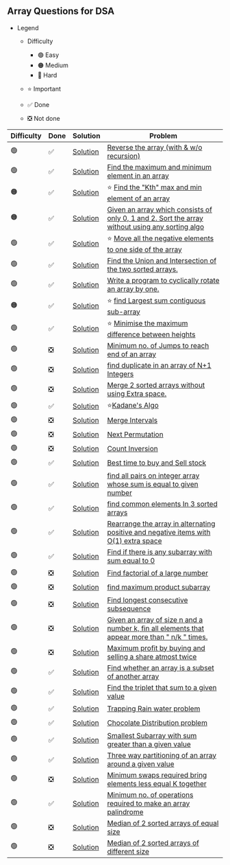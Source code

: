 ## Array Questions for DSA

- Legend
    - Difficulty
        - :green_circle: Easy
        - :orange_circle: Medium
        - :red_circle: Hard

    - :star: Important
    - :white_check_mark: Done
    - :negative_squared_cross_mark: Not done


| Difficulty       | Done                         | Solution                                            | Problem                                                                                                                                                                                                                                                                                                            |
| -------------    | ----------------------------- |-----------------------------------------------------| ------------------------------------------------------------------------------------------------------------------------------------------------------------------------------------------------------------------------------------------------------------------------------------------------------------------ |
| :green_circle:     | :white_check_mark:  | [Solution](reverseArray.java)                     |[Reverse the array (with & w/o recursion)](https://www.geeksforgeeks.org/write-a-program-to-reverse-an-array-or-string/)
| :green_circle:     | :white_check_mark:  | [Solution](minMax.java)                             |[Find the maximum and minimum element in an array](https://www.geeksforgeeks.org/maximum-and-minimum-in-an-array/)
| :orange_circle:    | :white_check_mark: | [Solution](KthSmallest.java)             | :star: [Find the "Kth" max and min element of an array](https://www.geeksforgeeks.org/kth-smallestlargest-element-unsorted-array/)
| :orange_circle:    | :white_check_mark:  | [Solution](sortArrayOf0s1s2s.java)                  |[Given an array which consists of only 0, 1 and 2. Sort the array without using any sorting algo](https://www.geeksforgeeks.org/sort-an-array-of-0s-1s-and-2s/)
| :green_circle:     | :white_check_mark:  | [Solution](moveNegativeNumbers.java)                | :star: [Move all the negative elements to one side of the array](https://www.geeksforgeeks.org/move-negative-numbers-beginning-positive-end-constant-extra-space/)
| :green_circle:     | :white_check_mark:  | [Solution](unionAndIntersection.java)               |[Find the Union and Intersection of the two sorted arrays.](https://www.geeksforgeeks.org/union-and-intersection-of-two-sorted-arrays-2/)
| :green_circle:     | :white_check_mark:  | [Solution](cyclicRotation.java)                     |[Write a program to cyclically rotate an array by one.](https://www.geeksforgeeks.org/c-program-cyclically-rotate-array-one/)
| :orange_circle:     | :white_check_mark:  | [Solution](largestContiguousSumSubArray.java)       |:star: [find Largest sum contiguous sub-array](https://www.geeksforgeeks.org/largest-sum-contiguous-subarray/)
| :green_circle:     |:white_check_mark: | [Solution](MinimiseMaxDifferenceBetweenHeights.java)                     |:star: [Minimise the maximum difference between heights ](https://practice.geeksforgeeks.org/problems/minimize-the-heights3351/1)
| :green_circle:     | :negative_squared_cross_mark: | [Solution](ReverseAnArray.java)                     |[Minimum no. of Jumps to reach end of an array](https://practice.geeksforgeeks.org/problems/minimum-number-of-jumps/0)
| :green_circle:     | :negative_squared_cross_mark: | [Solution](ReverseAnArray.java)                     |[find duplicate in an array of N+1 Integers](https://leetcode.com/problems/find-the-duplicate-number/)
| :green_circle:     | :negative_squared_cross_mark: | [Solution](ReverseAnArray.java)                     |[Merge 2 sorted arrays without using Extra space.](https://practice.geeksforgeeks.org/problems/merge-two-sorted-arrays5135/1)
| :green_circle:     | :white_check_mark:  | [Solution](KadaneAlgorithm.java)                    |:star:[Kadane's Algo ](https://practice.geeksforgeeks.org/problems/kadanes-algorithm/0)
| :green_circle:     | :negative_squared_cross_mark: | [Solution](ReverseAnArray.java)                     |[Merge Intervals](https://leetcode.com/problems/merge-intervals/)
| :green_circle:     | :negative_squared_cross_mark: | [Solution](ReverseAnArray.java)                     |[Next Permutation](https://leetcode.com/problems/next-permutation/)
| :green_circle:     | :negative_squared_cross_mark: | [Solution](ReverseAnArray.java)                     |[Count Inversion](https://practice.geeksforgeeks.org/problems/inversion-of-array/0)
| :green_circle:     | :white_check_mark:  | [Solution](BuyAndSellStock.java)                    |[Best time to buy and Sell stock](https://leetcode.com/problems/best-time-to-buy-and-sell-stock/)
| :green_circle:     | :white_check_mark:  | [Solution](printAllPairSum.java)                    |[find all pairs on integer array whose sum is equal to given number](https://www.geeksforgeeks.org/print-all-pairs-with-given-sum/)
| :green_circle:     | :white_check_mark:  | [Solution](commonInThreeSortedArrays.java)          |[find common elements In 3 sorted arrays](https://www.geeksforgeeks.org/find-common-elements-three-sorted-arrays/)
| :green_circle:     | :white_check_mark: | [Solution](RearrangeArrayWithAlternatingPosAndNegNumbers.java)                     |[Rearrange the array in alternating positive and negative items with O(1) extra space](https://www.geeksforgeeks.org/rearrange-array-alternating-positive-negative-items-o1-extra-space/)
| :green_circle:     | :white_check_mark:  | [Solution](FindSubArrayWith0Sum.java)               |[Find if there is any subarray with sum equal to 0](https://practice.geeksforgeeks.org/problems/subarray-with-0-sum/0)
| :green_circle:     | :negative_squared_cross_mark: | [Solution](ReverseAnArray.java)                     |[Find factorial of a large number](https://practice.geeksforgeeks.org/problems/factorials-of-large-numbers/0)
| :green_circle:     | :negative_squared_cross_mark: | [Solution](ReverseAnArray.java)                     |[find maximum product subarray](https://practice.geeksforgeeks.org/problems/maximum-product-subarray3604/1)
| :green_circle:     | :negative_squared_cross_mark: | [Solution](ReverseAnArray.java)                     |[Find longest consecutive subsequence](https://practice.geeksforgeeks.org/problems/longest-consecutive-subsequence/0)
| :green_circle:     | :negative_squared_cross_mark: | [Solution](ReverseAnArray.java)                     |[Given an array of size n and a number k, fin all elements that appear more than " n/k " times.](https://www.geeksforgeeks.org/given-an-array-of-of-size-n-finds-all-the-elements-that-appear-more-than-nk-times/)
| :green_circle:     | :negative_squared_cross_mark: | [Solution](ReverseAnArray.java)                     |[Maximum profit by buying and selling a share atmost twice](https://www.geeksforgeeks.org/maximum-profit-by-buying-and-selling-a-share-at-most-twice/)
| :green_circle:     | :white_check_mark:  | [Solution](FindIfArrayIsSubsetOfAnotherArray.java)  |[Find whether an array is a subset of another array](https://practice.geeksforgeeks.org/problems/array-subset-of-another-array/0)
| :green_circle:     | :white_check_mark:  | [Solution](TripletSumInAnArray.java)                |[Find the triplet that sum to a given value](https://practice.geeksforgeeks.org/problems/triplet-sum-in-array/0)
| :green_circle:     | :white_check_mark: | [Solution](TrappingRainWaterProblem.java)           |[Trapping Rain water problem](https://practice.geeksforgeeks.org/problems/trapping-rain-water/0)
| :green_circle:     | :white_check_mark:  | [Solution](ChocolateDistributionProblem.java)       |[Chocolate Distribution problem](https://practice.geeksforgeeks.org/problems/chocolate-distribution-problem/0)
| :green_circle:     | :white_check_mark: | [Solution](SmallestSubArrayWithSumGreaterThanX.java)                     |[Smallest Subarray with sum greater than a given value](https://practice.geeksforgeeks.org/problems/smallest-subarray-with-sum-greater-than-x/0)
| :green_circle:     | :white_check_mark:  | [Solution](ThreeWayPartition.java)                  |[Three way partitioning of an array around a given value](https://practice.geeksforgeeks.org/problems/three-way-partitioning/1)
| :green_circle:     | :negative_squared_cross_mark: | [Solution](ReverseAnArray.java)                     |[Minimum swaps required bring elements less equal K together](https://practice.geeksforgeeks.org/problems/minimum-swaps-required-to-bring-all-elements-less-than-or-equal-to-k-together/0)
| :green_circle:     | :white_check_mark:  | [Solution](MinOperationsToMakeArrayPalindrome.java) |[Minimum no. of operations required to make an array palindrome](https://practice.geeksforgeeks.org/problems/palindromic-array/0)
| :green_circle:     | :negative_squared_cross_mark: | [Solution](ReverseAnArray.java)                     |[Median of 2 sorted arrays of equal size](https://practice.geeksforgeeks.org/problems/find-the-median0527/1)
| :green_circle:     | :negative_squared_cross_mark: | [Solution](ReverseAnArray.java)                     |[Median of 2 sorted arrays of different size](https://www.geeksforgeeks.org/median-of-two-sorted-arrays-of-different-sizes/)                                                   
